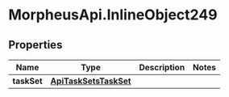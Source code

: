 # MorpheusApi.InlineObject249

## Properties

Name | Type | Description | Notes
------------ | ------------- | ------------- | -------------
**taskSet** | [**ApiTaskSetsTaskSet**](ApiTaskSetsTaskSet.md) |  | 


